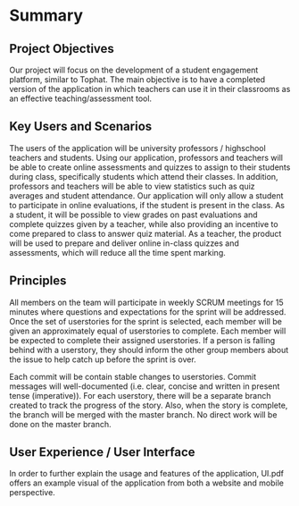 # Summary

## Project Objectives
Our project will focus on the development of a student engagement platform, similar to Tophat. The main objective is to have a completed version of the application in which teachers can use it in their classrooms as an effective teaching/assessment tool.

## Key Users and Scenarios
The users of the application will be university professors / highschool teachers and students. Using our application, professors and teachers will be able to create online assessments and quizzes to assign to their students during class, specifically students which attend their classes. In addition, professors and teachers will be able to view statistics such as quiz averages and student attendance.  Our application will only allow a student to participate in online evaluations, if the student is present in the class. As a student, it will be possible to view grades on past evaluations and complete quizzes given by a teacher, while also providing an incentive to come prepared to class to answer quiz material. As a teacher, the product will be used to prepare and deliver online in-class quizzes and assessments, which will reduce all the time spent marking. 

## Principles
All members on the team will participate in weekly SCRUM meetings for 15 minutes where questions and expectations for the sprint will be addressed. Once the set of userstories for the sprint is selected, each member will be given an approximately equal of userstories to complete. Each member will be expected to complete their assigned userstories. If a person is falling behind with a userstory, they should inform the other group members about the issue to help catch up before the sprint is over.

Each commit will be contain stable changes to userstories. Commit messages will well-documented (i.e. clear, concise and written in present tense (imperative)).  For each userstory, there will be a separate branch created to track the progress of the story. Also, when the story is complete, the branch will be merged with the master branch. No direct work will be done on the master branch. 

## User Experience / User Interface
In order to further explain the usage and features of the application, UI.pdf offers an example visual of the application from both a website and mobile perspective. 
